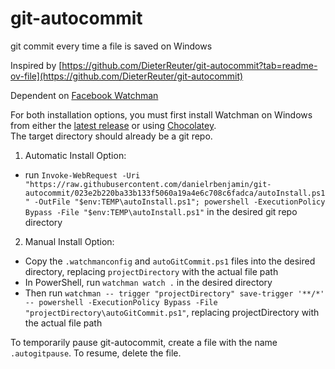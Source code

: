 # git-autocommit
git commit every time a file is saved on Windows

Inspired by [https://github.com/DieterReuter/git-autocommit?tab=readme-ov-file](https://github.com/DieterReuter/git-autocommit)

Dependent on [Facebook Watchman](https://facebook.github.io/watchman/)

For both installation options, you must first install Watchman on Windows from either the [latest release](https://github.com/facebook/watchman/releases/latest) or using [Chocolatey](https://community.chocolatey.org/packages/watchman). \
The target directory should already be a git repo.

1. Automatic Install Option:
* run `Invoke-WebRequest -Uri "https://raw.githubusercontent.com/danielrbenjamin/git-autocommit/023e2b220ba33b133f5060a19a4e6c708c6fadca/autoInstall.ps1" -OutFile "$env:TEMP\autoInstall.ps1"; powershell -ExecutionPolicy Bypass -File "$env:TEMP\autoInstall.ps1"` in the desired git repo directory

2. Manual Install Option:
* Copy the `.watchmanconfig` and `autoGitCommit.ps1` files into the desired directory, replacing `projectDirectory` with the actual file path
* In PowerShell, run `watchman watch .` in the desired directory
* Then run `watchman -- trigger "projectDirectory" save-trigger '**/*' -- powershell -ExecutionPolicy Bypass -File "projectDirectory\autoGitCommit.ps1"`, replacing projectDirectory with the actual file path

To temporarily pause git-autocommit, create a file with the name `.autogitpause`. To resume, delete the file.
